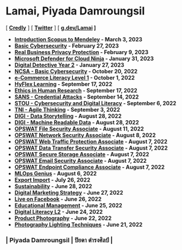 # Lamai, Piyada Damroungsil

[ <b><a href="https://www.credly.com/users/piyada/badges" target="_blank">Credly</a></b> ]
[ <b><a href="https://twitter.com/LamaiPD" target="_blank">Twitter</a></b> ]
[ <b><a href="https://g.dev/Lamai" target="_blank">g.dev/Lamai</a> ]

+ [Introduction Scopus to Mendeley](cert/2023-03-03_Intro-Scopus-Mendeley-Research.png) - March 3, 2023
+ [Basic Cybersecurity](cert/2023-02-27_Basic-Cybersecurity.jpg) - February 27, 2023
+ [Real Business Privacy Protection](cert/2023-02-09_PDPA-MB-Solutions.png) - February 9, 2023
+ [Microsoft Defender for Cloud Ninja](cert/2023-01-31_Microsoft-Defender-for-Cloud.png) - January 31, 2023
+ [Digital Detective Year 2](cert/2023-01-27_Digital-Detective-Y2.png) - January 27, 2023
+ [NCSA - Basic Cybersecurity](cert/2022-10-20_NCSA-Basic-Cybersecurity.png) - October 20, 2022
+ [e-Commerce Literacy Level 1](cert/2022-10-01_TPQi-eCom-L1.png) - October 1, 2022
+ [HyFlex Learning](cert/2022-09-17_HyFlex-Learning.png) - September 17, 2022
+ [Ethics in Human Research](cert/2022-09-17_Human-Research.jpg) - September 17, 2022
+ [SANS - Credential Attacks](cert/2022-09-14_SANS-Credential-Attack.png) - September 14, 2022
+ [STOU - Cybersecurity and Digital Literacy](cert/2022-09-06_Cybersecurity-n-Digital-Literacy.png) - September 6, 2022
+ [TNI - Agile Thinking](cert/2022-09-03_Agile-Thinking.png) - September 3, 2022
+ [DIGI - Data Storytelling](cert/2022-08-28_Data-Storytelling.png) - August 28, 2022
+ [DIGI - Machine Readable Data](cert/2022-08-28_Machine-Readable.png) - August 28, 2022
+ [OPSWAT File Security Associate](cert/2022-08-11_OFSA.png) - August 11, 2022
+ [OPSWAT Network Security Associate](cert/2022-08-08_ONSA.png) - August 8, 2022
+ [OPSWAT Web Traffic Protection Associate](cert/2022-08-07_OWPA.png) - August 7, 2022
+ [OPSWAT Data Transfer Security Associate](cert/2022-08-07_ODSA.png) - August 7, 2022
+ [OPSWAT Secure Storage Associate](cert/2022-08-07_OSSA.png) - August 7, 2022
+ [OPSWAT Email Security Associate](cert/2022-08-07_OESA.png) - August 7, 2022
+ [OPSWAT Endpoint Compliance Associate](cert/2022-08-07_OECA.png) - August 7, 2022
+ [MLOps Genius](cert/2022-08-06_MLOps-Genius.png) - August 6, 2022
+ [Export Import](cert/2022-07-26_TPQi-Export-Import.png) - July 26, 2022
+ [Sustainability](cert/2022-06-28_TPQi-Sustainability.png) - June 28, 2022
+ [Digital Marketing Strategy](cert/2022-06-27_TPQi-Digital-Marketing-Strategy.png) - June 27, 2022
+ [Live on Facebook](cert/2022-06-26_TPQi-Live-on-Facebook-app.png) - June 26, 2022
+ [Educational Management](cert/2022-06-25_TPQi-Edu-Mgnt.png) - June 25, 2022
+ [Digital Literacy L2](cert/2022-06-24_TPQi-Digital-Literacy-L2.png) - June 24, 2022
+ [Product Photography](cert/2022-06-22_TPQi-Product-Photography.png) - June 22, 2022
+ [Photography Lighting Techniques](cert/2022-06-21_TPQi-Photography-Lighting-Techniques.png) - June 21, 2022

### | Piyada Damroungsil | ปิยดา ดำรงศิลป์ |
